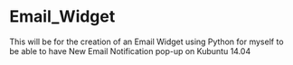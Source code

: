 Email_Widget
============
This will be for the creation of an Email Widget using Python for myself to be able to have New Email Notification pop-up on Kubuntu 14.04
